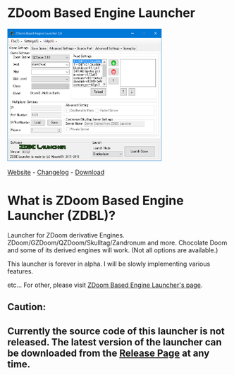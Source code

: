 # ZDoom Based Engine Launcher
<img src="image/unnamed.png" alt="attach:a" title="attach:a" width="350" height="300">


[Website](https://sites.google.com/view/zdoom-based-engine-launcher/) - [Changelog](https://furnisedchunk.ninja-x.jp/ZDBL/en_us/Changelog/) - [Download](https://github.com/masato462/ZDoom-Based-Engine-Launcher/releases)

# What is ZDoom Based Engine Launcher (ZDBL)?
Launcher for ZDoom derivative Engines. ZDoom/GZDoom/QZDoom/Skulltag/Zandronum and more. 
Chocolate Doom and some of its derived engines will work. (Not all options are available.)

This launcher is forever in alpha.
I will be slowly implementing various features.

etc...
For other, please visit [ZDoom Based Engine Launcher's page](https://sites.google.com/view/zdoom-based-engine-launcher/home).

## Caution:
## Currently the source code of this launcher is not released. The latest version of the launcher can be downloaded from the [Release Page](https://github.com/masato462/ZDoom-Based-Engine-Launcher/releases) at any time.
